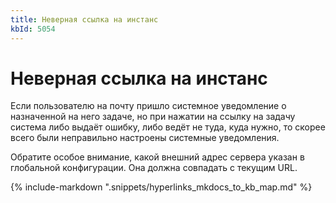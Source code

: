 ```yaml
---
title: Неверная ссылка на инстанс
kbId: 5054
---
```


# Неверная ссылка на инстанс

Если пользователю на почту пришло системное уведомление о назначенной на него задаче, но при нажатии на ссылку на задачу система либо выдаёт ошибку, либо ведёт не туда, куда нужно, то скорее всего были неправильно настроены системные уведомления.

Обратите особое внимание, какой внешний адрес сервера указан в глобальной конфигурации. Она должна совпадать с текущим URL.

{% include-markdown ".snippets/hyperlinks_mkdocs_to_kb_map.md" %}

